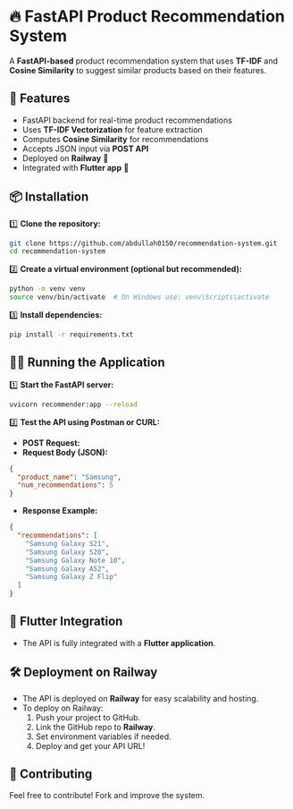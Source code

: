 # 🔥 FastAPI Product Recommendation System

A **FastAPI-based** product recommendation system that uses **TF-IDF** and **Cosine Similarity** to suggest similar products based on their features.

## 🚀 Features
- FastAPI backend for real-time product recommendations
- Uses **TF-IDF Vectorization** for feature extraction
- Computes **Cosine Similarity** for recommendations
- Accepts JSON input via **POST API**
- Deployed on **Railway** 🚀
- Integrated with **Flutter app** 📱

## 📦 Installation

1️⃣ **Clone the repository:**
```sh
git clone https://github.com/abdullah0150/recommendation-system.git
cd recommendation-system
```

2️⃣ **Create a virtual environment (optional but recommended):**
```sh
python -m venv venv
source venv/bin/activate  # On Windows use: venv\Scripts\activate
```

3️⃣ **Install dependencies:**
```sh
pip install -r requirements.txt
```

## 🏃‍♂️ Running the Application

1️⃣ **Start the FastAPI server:**
```sh
uvicorn recommender:app --reload
```

2️⃣ **Test the API using Postman or CURL:**

- **POST Request:** 
- **Request Body (JSON):**
```json
{
  "product_name": "Samsung",
  "num_recommendations": 5
}
```
- **Response Example:**
```json
{
  "recommendations": [
    "Samsung Galaxy S21",
    "Samsung Galaxy S20",
    "Samsung Galaxy Note 10",
    "Samsung Galaxy A52",
    "Samsung Galaxy Z Flip"
  ]
}
```

## 📲 Flutter Integration
- The API is fully integrated with a **Flutter application**.


## 🛠 Deployment on Railway
- The API is deployed on **Railway** for easy scalability and hosting.
- To deploy on Railway:
  1. Push your project to GitHub.
  2. Link the GitHub repo to **Railway**.
  3. Set environment variables if needed.
  4. Deploy and get your API URL!



## 🤝 Contributing
Feel free to contribute! Fork and improve the system.
